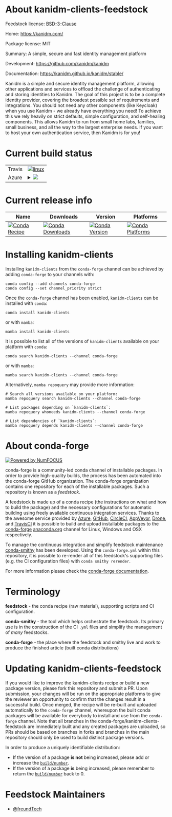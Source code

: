 About kanidm-clients-feedstock
==============================

Feedstock license: [BSD-3-Clause](https://github.com/conda-forge/kanidm-clients-feedstock/blob/main/LICENSE.txt)

Home: https://kanidm.com/

Package license: MIT

Summary: A simple, secure and fast identity management platform

Development: https://github.com/kanidm/kanidm

Documentation: https://kanidm.github.io/kanidm/stable/

Kanidm is a simple and secure identity management platform, allowing other applications and services to offload the challenge of authenticating and storing identities to Kanidm.
The goal of this project is to be a complete identity provider, covering the broadest possible set of requirements and integrations. You should not need any other components (like Keycloak) when you use Kanidm - we already have everything you need!
To achieve this we rely heavily on strict defaults, simple configuration, and self-healing components. This allows Kanidm to run from small home labs, families, small business, and all the way to the largest enterprise needs.
If you want to host your own authentication service, then Kanidm is for you!


Current build status
====================


<table><tr>
    <td>Travis</td>
    <td>
      <a href="https://app.travis-ci.com/conda-forge/kanidm-clients-feedstock">
        <img alt="linux" src="https://img.shields.io/travis/com/conda-forge/kanidm-clients-feedstock/main.svg?label=Linux">
      </a>
    </td>
  </tr>
    
  <tr>
    <td>Azure</td>
    <td>
      <details>
        <summary>
          <a href="https://dev.azure.com/conda-forge/feedstock-builds/_build/latest?definitionId=21544&branchName=main">
            <img src="https://dev.azure.com/conda-forge/feedstock-builds/_apis/build/status/kanidm-clients-feedstock?branchName=main">
          </a>
        </summary>
        <table>
          <thead><tr><th>Variant</th><th>Status</th></tr></thead>
          <tbody><tr>
              <td>linux_64</td>
              <td>
                <a href="https://dev.azure.com/conda-forge/feedstock-builds/_build/latest?definitionId=21544&branchName=main">
                  <img src="https://dev.azure.com/conda-forge/feedstock-builds/_apis/build/status/kanidm-clients-feedstock?branchName=main&jobName=linux&configuration=linux%20linux_64_" alt="variant">
                </a>
              </td>
            </tr><tr>
              <td>linux_aarch64</td>
              <td>
                <a href="https://dev.azure.com/conda-forge/feedstock-builds/_build/latest?definitionId=21544&branchName=main">
                  <img src="https://dev.azure.com/conda-forge/feedstock-builds/_apis/build/status/kanidm-clients-feedstock?branchName=main&jobName=linux&configuration=linux%20linux_aarch64_" alt="variant">
                </a>
              </td>
            </tr><tr>
              <td>linux_ppc64le</td>
              <td>
                <a href="https://dev.azure.com/conda-forge/feedstock-builds/_build/latest?definitionId=21544&branchName=main">
                  <img src="https://dev.azure.com/conda-forge/feedstock-builds/_apis/build/status/kanidm-clients-feedstock?branchName=main&jobName=linux&configuration=linux%20linux_ppc64le_" alt="variant">
                </a>
              </td>
            </tr><tr>
              <td>osx_64</td>
              <td>
                <a href="https://dev.azure.com/conda-forge/feedstock-builds/_build/latest?definitionId=21544&branchName=main">
                  <img src="https://dev.azure.com/conda-forge/feedstock-builds/_apis/build/status/kanidm-clients-feedstock?branchName=main&jobName=osx&configuration=osx%20osx_64_" alt="variant">
                </a>
              </td>
            </tr><tr>
              <td>win_64</td>
              <td>
                <a href="https://dev.azure.com/conda-forge/feedstock-builds/_build/latest?definitionId=21544&branchName=main">
                  <img src="https://dev.azure.com/conda-forge/feedstock-builds/_apis/build/status/kanidm-clients-feedstock?branchName=main&jobName=win&configuration=win%20win_64_" alt="variant">
                </a>
              </td>
            </tr>
          </tbody>
        </table>
      </details>
    </td>
  </tr>
</table>

Current release info
====================

| Name | Downloads | Version | Platforms |
| --- | --- | --- | --- |
| [![Conda Recipe](https://img.shields.io/badge/recipe-kanidm--clients-green.svg)](https://anaconda.org/conda-forge/kanidm-clients) | [![Conda Downloads](https://img.shields.io/conda/dn/conda-forge/kanidm-clients.svg)](https://anaconda.org/conda-forge/kanidm-clients) | [![Conda Version](https://img.shields.io/conda/vn/conda-forge/kanidm-clients.svg)](https://anaconda.org/conda-forge/kanidm-clients) | [![Conda Platforms](https://img.shields.io/conda/pn/conda-forge/kanidm-clients.svg)](https://anaconda.org/conda-forge/kanidm-clients) |

Installing kanidm-clients
=========================

Installing `kanidm-clients` from the `conda-forge` channel can be achieved by adding `conda-forge` to your channels with:

```
conda config --add channels conda-forge
conda config --set channel_priority strict
```

Once the `conda-forge` channel has been enabled, `kanidm-clients` can be installed with `conda`:

```
conda install kanidm-clients
```

or with `mamba`:

```
mamba install kanidm-clients
```

It is possible to list all of the versions of `kanidm-clients` available on your platform with `conda`:

```
conda search kanidm-clients --channel conda-forge
```

or with `mamba`:

```
mamba search kanidm-clients --channel conda-forge
```

Alternatively, `mamba repoquery` may provide more information:

```
# Search all versions available on your platform:
mamba repoquery search kanidm-clients --channel conda-forge

# List packages depending on `kanidm-clients`:
mamba repoquery whoneeds kanidm-clients --channel conda-forge

# List dependencies of `kanidm-clients`:
mamba repoquery depends kanidm-clients --channel conda-forge
```


About conda-forge
=================

[![Powered by
NumFOCUS](https://img.shields.io/badge/powered%20by-NumFOCUS-orange.svg?style=flat&colorA=E1523D&colorB=007D8A)](https://numfocus.org)

conda-forge is a community-led conda channel of installable packages.
In order to provide high-quality builds, the process has been automated into the
conda-forge GitHub organization. The conda-forge organization contains one repository
for each of the installable packages. Such a repository is known as a *feedstock*.

A feedstock is made up of a conda recipe (the instructions on what and how to build
the package) and the necessary configurations for automatic building using freely
available continuous integration services. Thanks to the awesome service provided by
[Azure](https://azure.microsoft.com/en-us/services/devops/), [GitHub](https://github.com/),
[CircleCI](https://circleci.com/), [AppVeyor](https://www.appveyor.com/),
[Drone](https://cloud.drone.io/welcome), and [TravisCI](https://travis-ci.com/)
it is possible to build and upload installable packages to the
[conda-forge](https://anaconda.org/conda-forge) [anaconda.org](https://anaconda.org/)
channel for Linux, Windows and OSX respectively.

To manage the continuous integration and simplify feedstock maintenance
[conda-smithy](https://github.com/conda-forge/conda-smithy) has been developed.
Using the ``conda-forge.yml`` within this repository, it is possible to re-render all of
this feedstock's supporting files (e.g. the CI configuration files) with ``conda smithy rerender``.

For more information please check the [conda-forge documentation](https://conda-forge.org/docs/).

Terminology
===========

**feedstock** - the conda recipe (raw material), supporting scripts and CI configuration.

**conda-smithy** - the tool which helps orchestrate the feedstock.
                   Its primary use is in the construction of the CI ``.yml`` files
                   and simplify the management of *many* feedstocks.

**conda-forge** - the place where the feedstock and smithy live and work to
                  produce the finished article (built conda distributions)


Updating kanidm-clients-feedstock
=================================

If you would like to improve the kanidm-clients recipe or build a new
package version, please fork this repository and submit a PR. Upon submission,
your changes will be run on the appropriate platforms to give the reviewer an
opportunity to confirm that the changes result in a successful build. Once
merged, the recipe will be re-built and uploaded automatically to the
`conda-forge` channel, whereupon the built conda packages will be available for
everybody to install and use from the `conda-forge` channel.
Note that all branches in the conda-forge/kanidm-clients-feedstock are
immediately built and any created packages are uploaded, so PRs should be based
on branches in forks and branches in the main repository should only be used to
build distinct package versions.

In order to produce a uniquely identifiable distribution:
 * If the version of a package **is not** being increased, please add or increase
   the [``build/number``](https://docs.conda.io/projects/conda-build/en/latest/resources/define-metadata.html#build-number-and-string).
 * If the version of a package **is** being increased, please remember to return
   the [``build/number``](https://docs.conda.io/projects/conda-build/en/latest/resources/define-metadata.html#build-number-and-string)
   back to 0.

Feedstock Maintainers
=====================

* [@freundTech](https://github.com/freundTech/)

